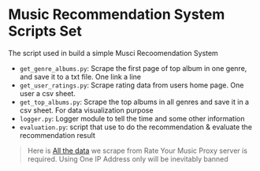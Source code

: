 # Music Recommendation System Scripts Set
The script used in build a simple Musci Recoomendation System


- `get_genre_albums.py`: Scrape the first page of top album in one genre, and save it to a txt file. One link a line
- `get_user_ratings.py`: Scrape rating data from users home page. One user a csv sheet.
- `get_top_albums.py`: Scrape the top albums in all genres and save it in a csv sheet. For data visualization purpose
- `logger.py`: Logger module to tell the time and some other information
- `evaluation.py`: script that use to do the recommendation & evaluate the recommendation result

> Here is [All the data](https://drive.google.com/drive/folders/1_fS_jq84C0waxXovBFmMVhgDmCnnWmGr?usp=sharing) we scrape from Rate Your Music 
> Proxy server is required. Using One IP Address only will be inevitably banned